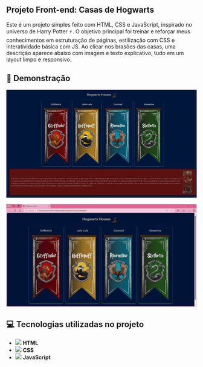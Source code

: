 
## Projeto Front-end: Casas de Hogwarts
Este é um projeto simples feito com HTML, CSS e JavaScript, inspirado no universo de Harry Potter ⚡.
O objetivo principal foi treinar e reforçar meus conhecimentos em estruturação de páginas, estilização com CSS e interatividade básica com JS.
Ao clicar nos brasões das casas, uma descrição aparece abaixo com imagem e texto explicativo, tudo em um layout limpo e responsivo.

## 🎥 Demonstração
<img src="https://github.com/annatld/midias/blob/main/HousesHogwarts.jpeg?raw=true"/>
<p align="center">
  <img src="https://raw.githubusercontent.com/annatld/midias/main/demo.gif" width="600"/>
</p>

## 💻 Tecnologias utilizadas no projeto
- <img src="https://cdn-icons-png.flaticon.com/512/121/121537.png" width="25" /> **HTML**
- <img src="https://cdn-icons-png.flaticon.com/512/82/82127.png" width="25" /> **CSS**
- <img src="https://cdn.iconscout.com/icon/free/png-256/free-javascript-14-436639.png" width="25" />  **JavaScript**
